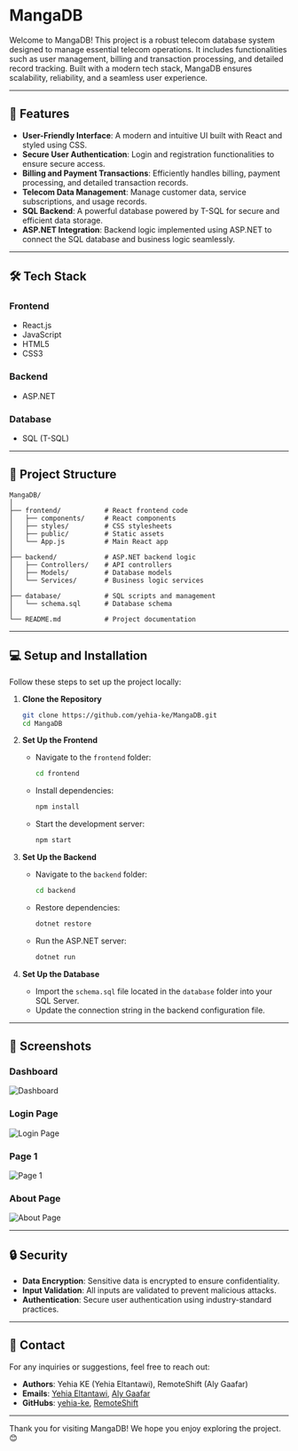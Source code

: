 # MangaDB

Welcome to MangaDB! This project is a robust telecom database system designed to manage essential telecom operations. It includes functionalities such as user management, billing and transaction processing, and detailed record tracking. Built with a modern tech stack, MangaDB ensures scalability, reliability, and a seamless user experience.

---

## 🚀 Features

- **User-Friendly Interface**: A modern and intuitive UI built with React and styled using CSS.
- **Secure User Authentication**: Login and registration functionalities to ensure secure access.
- **Billing and Payment Transactions**: Efficiently handles billing, payment processing, and detailed transaction records.
- **Telecom Data Management**: Manage customer data, service subscriptions, and usage records.
- **SQL Backend**: A powerful database powered by T-SQL for secure and efficient data storage.
- **ASP.NET Integration**: Backend logic implemented using ASP.NET to connect the SQL database and business logic seamlessly.

---

## 🛠️ Tech Stack

### **Frontend**
- React.js
- JavaScript
- HTML5
- CSS3

### **Backend**
- ASP.NET

### **Database**
- SQL (T-SQL)

---

## 📂 Project Structure

```
MangaDB/
│
├── frontend/           # React frontend code
│   ├── components/     # React components
│   ├── styles/         # CSS stylesheets
│   ├── public/         # Static assets
│   └── App.js          # Main React app
│
├── backend/            # ASP.NET backend logic
│   ├── Controllers/    # API controllers
│   ├── Models/         # Database models
│   └── Services/       # Business logic services
│
├── database/           # SQL scripts and management
│   └── schema.sql      # Database schema
│
└── README.md           # Project documentation
```

---

## 💻 Setup and Installation

Follow these steps to set up the project locally:

1. **Clone the Repository**
   ```bash
   git clone https://github.com/yehia-ke/MangaDB.git
   cd MangaDB
   ```

2. **Set Up the Frontend**
   - Navigate to the `frontend` folder:
     ```bash
     cd frontend
     ```
   - Install dependencies:
     ```bash
     npm install
     ```
   - Start the development server:
     ```bash
     npm start
     ```

3. **Set Up the Backend**
   - Navigate to the `backend` folder:
     ```bash
     cd backend
     ```
   - Restore dependencies:
     ```bash
     dotnet restore
     ```
   - Run the ASP.NET server:
     ```bash
     dotnet run
     ```

4. **Set Up the Database**
   - Import the `schema.sql` file located in the `database` folder into your SQL Server.
   - Update the connection string in the backend configuration file.

---

## 🌟 Screenshots

### Dashboard
![Dashboard](https://i.imgur.com/bw2zsjb.png)

### Login Page
![Login Page](https://i.imgur.com/sahMghH.png)

### Page 1
![Page 1](https://i.imgur.com/adAagQG.png)

### About Page
![About Page](https://i.imgur.com/Jre3hIY.gif)

---

## 🔒 Security

- **Data Encryption**: Sensitive data is encrypted to ensure confidentiality.
- **Input Validation**: All inputs are validated to prevent malicious attacks.
- **Authentication**: Secure user authentication using industry-standard practices.

---

## 📧 Contact

For any inquiries or suggestions, feel free to reach out:

- **Authors**: Yehia KE (Yehia Eltantawi), RemoteShift (Aly Gaafar)
- **Emails**: [Yehia Eltantawi](mailto:your-email@example.com), [Aly Gaafar](mailto:alimohamedgaafar@gmail.com)
- **GitHubs**: [yehia-ke](https://github.com/yehia-ke), [RemoteShift](https://github.com/RemoteShift)

---

Thank you for visiting MangaDB! We hope you enjoy exploring the project. 😊
